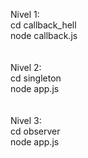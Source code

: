 Nivel 1:<br>
cd callback_hell<br>
node callback.js<br>
<br>
<br>
Nivel 2: <br>
cd singleton<br>
node app.js<br>
<br>
<br>
Nivel 3: <br>
cd observer<br>
node app.js<br>